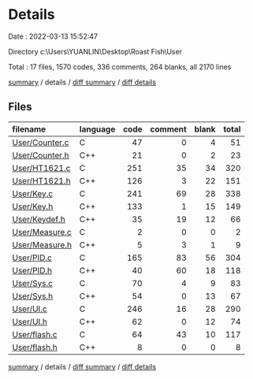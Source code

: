 # Details

Date : 2022-03-13 15:52:47

Directory c:\Users\YUANLIN\Desktop\Roast Fish\User

Total : 17 files,  1570 codes, 336 comments, 264 blanks, all 2170 lines

[summary](results.md) / details / [diff summary](diff.md) / [diff details](diff-details.md)

## Files
| filename | language | code | comment | blank | total |
| :--- | :--- | ---: | ---: | ---: | ---: |
| [User/Counter.c](/User/Counter.c) | C | 47 | 0 | 4 | 51 |
| [User/Counter.h](/User/Counter.h) | C++ | 21 | 0 | 2 | 23 |
| [User/HT1621.c](/User/HT1621.c) | C | 251 | 35 | 34 | 320 |
| [User/HT1621.h](/User/HT1621.h) | C++ | 126 | 3 | 22 | 151 |
| [User/Key.c](/User/Key.c) | C | 241 | 69 | 28 | 338 |
| [User/Key.h](/User/Key.h) | C++ | 133 | 1 | 15 | 149 |
| [User/Keydef.h](/User/Keydef.h) | C++ | 35 | 19 | 12 | 66 |
| [User/Measure.c](/User/Measure.c) | C | 2 | 0 | 0 | 2 |
| [User/Measure.h](/User/Measure.h) | C++ | 5 | 3 | 1 | 9 |
| [User/PID.c](/User/PID.c) | C | 165 | 83 | 56 | 304 |
| [User/PID.h](/User/PID.h) | C++ | 40 | 60 | 18 | 118 |
| [User/Sys.c](/User/Sys.c) | C | 70 | 4 | 9 | 83 |
| [User/Sys.h](/User/Sys.h) | C++ | 54 | 0 | 13 | 67 |
| [User/UI.c](/User/UI.c) | C | 246 | 16 | 28 | 290 |
| [User/UI.h](/User/UI.h) | C++ | 62 | 0 | 12 | 74 |
| [User/flash.c](/User/flash.c) | C | 64 | 43 | 10 | 117 |
| [User/flash.h](/User/flash.h) | C++ | 8 | 0 | 0 | 8 |

[summary](results.md) / details / [diff summary](diff.md) / [diff details](diff-details.md)